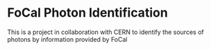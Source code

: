 # FoCal Photon Identification

This is a project in collaboration with CERN to identify the sources of photons by information provided by FoCal
